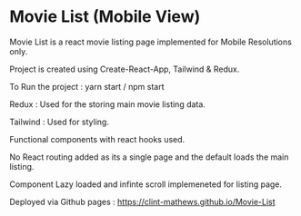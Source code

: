 # Movie List (Mobile View)

Movie List is a react movie listing page implemented for Mobile Resolutions only.

Project is created using Create-React-App, Tailwind & Redux.

To Run the project  : yarn start / npm start


Redux : Used for the storing main movie listing data.

Tailwind : Used for styling.

Functional components with react hooks used.

No React routing added as its a single page and the default loads the main listing.

Component Lazy loaded and infinte scroll implemeneted for listing page.

Deployed via Github pages : https://clint-mathews.github.io/Movie-List
